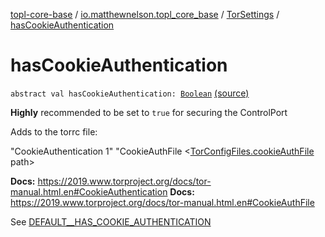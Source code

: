 [topl-core-base](../../index.md) / [io.matthewnelson.topl_core_base](../index.md) / [TorSettings](index.md) / [hasCookieAuthentication](./has-cookie-authentication.md)

# hasCookieAuthentication

`abstract val hasCookieAuthentication: `[`Boolean`](https://kotlinlang.org/api/latest/jvm/stdlib/kotlin/-boolean/index.html) [(source)](https://github.com/05nelsonm/TorOnionProxyLibrary-Android/blob/master/topl-core-base/src/main/java/io/matthewnelson/topl_core_base/TorSettings.kt#L256)

**Highly** recommended to be set to `true` for securing the ControlPort

Adds to the torrc file:

"CookieAuthentication 1"
"CookieAuthFile &lt;[TorConfigFiles.cookieAuthFile](../-tor-config-files/cookie-auth-file.md) path&gt;

**Docs:** https://2019.www.torproject.org/docs/tor-manual.html.en#CookieAuthentication
**Docs:** https://2019.www.torproject.org/docs/tor-manual.html.en#CookieAuthFile

See [DEFAULT__HAS_COOKIE_AUTHENTICATION](-d-e-f-a-u-l-t__-h-a-s_-c-o-o-k-i-e_-a-u-t-h-e-n-t-i-c-a-t-i-o-n.md)

